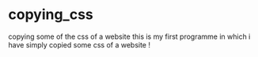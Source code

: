 # copying_css
copying some of the css of a website 
this is my first programme in which i have simply copied some css of a website !
